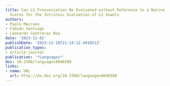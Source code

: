 ```yaml
---
title: Can L2 Pronunciation Be Evaluated without Reference to a Native Model? Pillai
  Scores for the Intrinsic Evaluation of L2 Vowels
authors:
- Paolo Mairano
- Fabián Santiago
- Leonardo Contreras Roa
date: '2023-11-01'
publishDate: '2023-12-18T21:14:12.491051Z'
publication_types:
- article-journal
publication: '*Languages*'
doi: 10.3390/languages8040280
links:
- name: URL
  url: http://dx.doi.org/10.3390/languages8040280
---
```

